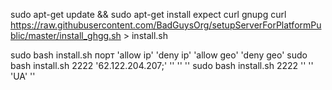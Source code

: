 

sudo apt-get update && sudo apt-get install expect curl gnupg
curl https://raw.githubusercontent.com/BadGuysOrg/setupServerForPlatformPublic/master/install_ghgg.sh > install.sh

sudo bash install.sh порт 'allow ip' 'deny ip' 'allow geo' 'deny geo'
sudo bash install.sh 2222 '62.122.204.207;' '' '' ''
sudo bash install.sh 2222 '' '' 'UA' ''
